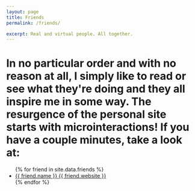 ```yaml
---
layout: page
title: Friends
permalink: /friends/

excerpt: Real and virtual people. All together.
---
```



# In no particular order and with no reason at all, I simply like to read or see what they're doing and they all inspire me in some way. The resurgence of the personal site starts with microinteractions! If you have a couple minutes, take a look at:


<ul class="category friends small">
{% for friend in site.data.friends %}
  <a href="https://{{ friend.website }}" target="_blank">
    <li>
        <span class="title">{{ friend.name }}</span>
        <span class="info">{{ friend.website }}</span>
    </li>
  </a>
{% endfor %}
</ul>